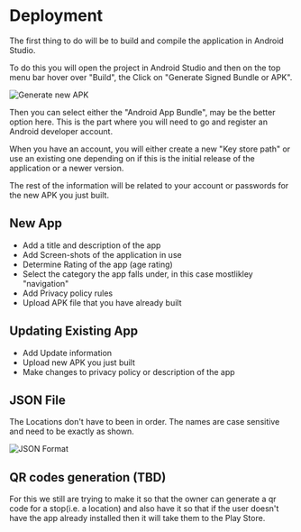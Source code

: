# Deployment

The first thing to do will be to build and compile the application in Android Studio.

To do this you will open the project in Android Studio and then on the top menu bar hover over "Build", the Click on "Generate Signed Bundle or APK".

![Generate new APK](https://i.imgur.com/4QNDQZQ.png)

Then you can select either the "Android App Bundle", may be the better option here. This is the part where you will need to go and register an Android developer account.

When you have an account, you will either create a new "Key store path" or use an existing one depending on if this is the initial release of the application or a newer version.

The rest of the information will be related to your account or passwords for the new APK you just built.

## New App
- Add a title and description of the app
- Add Screen-shots of the application in use
- Determine Rating of the app (age rating)
- Select the category the app falls under, in this case mostlikley "navigation"
- Add Privacy policy rules
- Upload APK file that you have already built

## Updating Existing App
- Add Update information
- Upload new APK you just built
- Make changes to privacy policy or description of the app


## JSON File

The Locations don't have to been in order. The names are case sensitive and need to be exactly as shown.

![JSON Format](https://i.imgur.com/qQIHAtL.png)


## QR codes generation (TBD)

For this we still are trying to make it so that the owner can generate a qr code for a stop(i.e. a location) and also have it so that if the user doesn't have the app already installed then it will take them to the Play Store.

